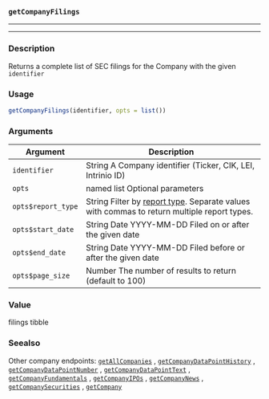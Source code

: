 ### `getCompanyFilings`
***
***

### Description

 Returns a complete list of SEC filings for the Company with the given `identifier`

### Usage
```r
getCompanyFilings(identifier, opts = list())
```

### Arguments
Argument      |Description
------------- |----------------
```identifier```     |     String A Company identifier (Ticker, CIK, LEI, Intrinio ID)
```opts```     |     named list Optional parameters
```opts$report_type```     |     String Filter by <a href=&quot;/documentation/sec_filing_report_types&quot; target=&quot;_blank&quot;>report type</a>. Separate values with commas to return multiple report types.
```opts$start_date```     |     String Date YYYY-MM-DD Filed on or after the given date
```opts$end_date```     |     String Date YYYY-MM-DD Filed before or after the given date
```opts$page_size```     |     Number The number of results to return (default to 100)
### Value

 filings tibble 

### Seealso

 Other company endpoints: [`getAllCompanies`](getAllCompanies.md) ,
  [`getCompanyDataPointHistory`](getCompanyDataPointHistory.md) ,
  [`getCompanyDataPointNumber`](getCompanyDataPointNumber.md) ,
  [`getCompanyDataPointText`](getCompanyDataPointText.md) ,
  [`getCompanyFundamentals`](getCompanyFundamentals.md) ,
  [`getCompanyIPOs`](getCompanyIPOs.md) ,
  [`getCompanyNews`](getCompanyNews.md) ,
  [`getCompanySecurities`](getCompanySecurities.md) ,
  [`getCompany`](getCompany.md) 


